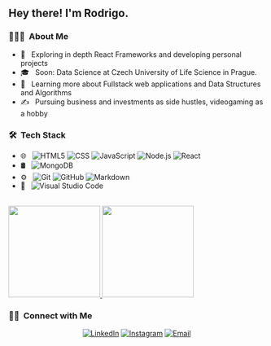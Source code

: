 <h2> Hey there! I'm Rodrigo.</h2>

<h3> 👨🏻‍💻 &nbsp;About Me </h3>

- 🤔 &nbsp; Exploring in depth React Frameworks and developing personal projects
- 🎓 &nbsp; Soon: Data Science at Czech University of Life Science in Prague.
- 🌱 &nbsp; Learning more about Fullstack web applications and Data Structures and Algorithms
- ✍️ &nbsp; Pursuing business and investments as side hustles, videogaming as a hobby

<h3> 🛠 &nbsp;Tech Stack</h3>

- 🌐 &nbsp;
  ![HTML5](https://img.shields.io/badge/-HTML5-333333?style=flat&logo=HTML5)
  ![CSS](https://img.shields.io/badge/-CSS-333333?style=flat&logo=CSS3&logoColor=1572B6)
  ![JavaScript](https://img.shields.io/badge/-JavaScript-333333?style=flat&logo=javascript)
  ![Node.js](https://img.shields.io/badge/-Node.js-333333?style=flat&logo=node.js)
  ![React](https://img.shields.io/badge/-React-333333?style=flat&logo=react)
- 🛢 &nbsp;
  ![MongoDB](https://img.shields.io/badge/-MongoDB-333333?style=flat&logo=mongodb)
- ⚙️ &nbsp;
  ![Git](https://img.shields.io/badge/-Git-333333?style=flat&logo=git)
  ![GitHub](https://img.shields.io/badge/-GitHub-333333?style=flat&logo=github)
  ![Markdown](https://img.shields.io/badge/-Markdown-333333?style=flat&logo=markdown)
- 🔧 &nbsp;
  ![Visual Studio Code](https://img.shields.io/badge/-Visual%20Studio%20Code-333333?style=flat&logo=visual-studio-code&logoColor=007ACC)
  

<br/>

<a href="https://github.com/HolyRod26">
  <img height="180em" src="https://github-readme-stats.vercel.app/api?username=HolyRod26&theme=buefy&show_icons=true" />
  <img height="180em" src="https://github-readme-stats.vercel.app/api/top-langs/?username=HolyRod26&theme=buefy&layout=compact" />
</a>

<br/>

<h3> 🤝🏻 &nbsp;Connect with Me </h3>

<p align="center">
<a href="https://www.linkedin.com/in/rodrigo-cruz-veloz-a2a136230/"><img alt="LinkedIn" src="https://img.shields.io/badge/LinkedIn-Aditya%20Vikram%20Singh-blue?style=flat-square&logo=linkedin"></a>
<a href="https://www.instagram.com/sergiorcruzv/?hl=es-la"><img alt="Instagram" src="https://img.shields.io/badge/Instagram-adityavs__-blue?style=flat-square&logo=instagram"></a>
<a href="giozurc@gmail.com"><img alt="Email" src="https://img.shields.io/badge/Email-avsingh@umass.edu-blue?style=flat-square&logo=gmail"></a>
</p>

<!--
**HolyRod26/HolyRod26** is a ✨ _special_ ✨ repository because its `README.md` (this file) appears on your GitHub profile.

Here are some ideas to get you started:

- 🔭 I’m currently working on ...
- 🌱 I’m currently learning ...
- 👯 I’m looking to collaborate on ...
- 🤔 I’m looking for help with ...
- 💬 Ask me about ...
- 📫 How to reach me: ...
- 😄 Pronouns: ...
- ⚡ Fun fact: ...
-->

